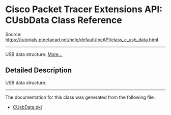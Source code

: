 # Cisco Packet Tracer Extensions API: CUsbData Class Reference

Source: https://tutorials.ptnetacad.net/help/default/IpcAPI/class_c_usb_data.html

---

USB data structure. [More...](class_c_usb_data.html#details)

## Detailed Description

USB data structure. 

* * *

The documentation for this class was generated from the following file:

  * [CUsbData.pki](_c_usb_data_8pki.html)


